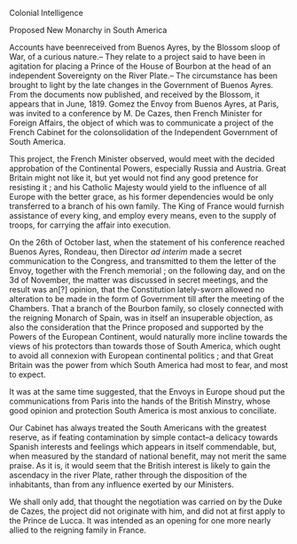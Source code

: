 Colonial IntelligenceProposed New Monarchy in  South AmericaAccounts have beenreceived from Buenos Ayres, by the Blossom sloop of War, of a curious nature.– They relate to a project said to have been in agitation for placing a Prince of the House of Bourbon at the head of an independent Sovereignty on the River Plate.– The circumstance has been brought to light by the late changes in the Government of Buenos Ayres. From the documents now published, and received by the Blossom, it appears that in June, 1819. Gomez the Envoy from Buenos Ayres, at Paris, was invited to a conference by M. De Cazes, then French Minister for Foreign Affairs, the object of which was to communicate a project of the French Cabinet for the colonsolidation of the Independent Government of South America.This project, the French Minister observed, would meet with the decided approbation of the Continental Powers, especially Russia and Austria. Great Britain might not like it, but yet would not find any good pretence for resisting it ; and his Catholic Majesty would yield to the influence of all Europe with the better grace, as his former dependencies would be only transferred to a branch of his own family. The King of France would furnish assistance of every king, and employ every means, even to the supply of troops, for carrying the affair into execution.On the 26th of October last, when the statement of his conference reached Buenos Ayres, Rondeau, then Director *ad interim*  made a secret communication to the Congress, and transmitted to them the letter of the Envoy, together with the French memorial ; on the following day, and on the 3d of November, the matter was discussed in secret meetings, and the result was an[?] opinion, that the Constitution lately-sworn allowed no alteration to be made in the form of Government till after the meeting of the Chambers. That a branch of the Bourbon family, so closely connected with the reigning Monarch of Spain, was in itself an insuperable objection, as also the consideration that the Prince proposed and supported by the Powers of the European Continent, would naturally more incline towards the views of his protectors than towards those of South America, which ought to avoid all connexion with European continental politics ; and that Great Britain was the power from which South America had most to fear, and most to expect.It was at the same time suggested, that the Envoys in Europe shoud put the communications from Paris into the hands of the British Minstry, whose good opinion and protection South America is most anxious to conciliate.Our Cabinet has always treated the South Americans with the greatest reserve, as if feating contamination by simple contact–a delicacy towards Spanish interests and feelings which appears in itself commendable, but, when measured by the standard of national benefit, may not merit the same praise. As it is, it would seem that the British interest is likely to gain the ascendacy in the river Plate, rather through the disposition of the inhabitants, than from any influence exerted by our Ministers.We shall only add, that thought the negotiation was carried on by the Duke de Cazes, the project did not originate with him, and did not at first apply to the Prince de Lucca. It was intended as an opening for one more nearly allied to the reigning family in France.